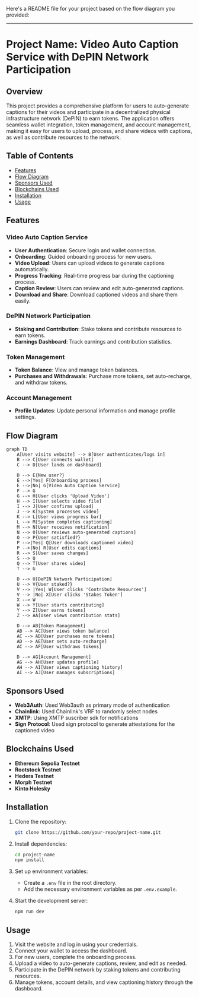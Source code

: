 Here's a README file for your project based on the flow diagram you provided:

---

# Project Name: Video Auto Caption Service with DePIN Network Participation

## Overview

This project provides a comprehensive platform for users to auto-generate captions for their videos and participate in a decentralized physical infrastructure network (DePIN) to earn tokens. The application offers seamless wallet integration, token management, and account management, making it easy for users to upload, process, and share videos with captions, as well as contribute resources to the network.

## Table of Contents

- [Features](#features)
- [Flow Diagram](#flow-diagram)
- [Sponsors Used](#Sponsors-used)
- [Blockchains Used](#Blockchains-used)
- [Installation](#installation)
- [Usage](#usage)


## Features

### Video Auto Caption Service

- **User Authentication**: Secure login and wallet connection.
- **Onboarding**: Guided onboarding process for new users.
- **Video Upload**: Users can upload videos to generate captions automatically.
- **Progress Tracking**: Real-time progress bar during the captioning process.
- **Caption Review**: Users can review and edit auto-generated captions.
- **Download and Share**: Download captioned videos and share them easily.

### DePIN Network Participation

- **Staking and Contribution**: Stake tokens and contribute resources to earn tokens.
- **Earnings Dashboard**: Track earnings and contribution statistics.

### Token Management

- **Token Balance**: View and manage token balances.
- **Purchases and Withdrawals**: Purchase more tokens, set auto-recharge, and withdraw tokens.

### Account Management

- **Profile Updates**: Update personal information and manage profile settings.


## Flow Diagram

```mermaid
graph TD
    A[User visits website] --> B[User authenticates/logs in]
    B --> C[User connects wallet]
    C --> D[User lands on dashboard]

    D --> E{New user?}
    E -->|Yes| F[Onboarding process]
    E -->|No| G[Video Auto Caption Service]
    F --> G
    G --> H[User clicks 'Upload Video']
    H --> I[User selects video file]
    I --> J[User confirms upload]
    J --> K[System processes video]
    K --> L[User views progress bar]
    L --> M[System completes captioning]
    M --> N[User receives notification]
    N --> O[User reviews auto-generated captions]
    O --> P{User satisfied?}
    P -->|Yes| Q[User downloads captioned video]
    P -->|No| R[User edits captions]
    R --> S[User saves changes]
    S --> Q
    Q --> T[User shares video]
    T --> G

    D --> U[DePIN Network Participation]
    U --> V{User staked?}
    V --> |Yes| W[User clicks 'Contribute Resources']
    V --> |No| X[User clicks 'Stakes Token']
    X --> W
    W --> Y[User starts contributing]
    Y --> Z[User earns tokens]
    Z --> AA[User views contribution stats]

    D --> AB[Token Management]
    AB --> AC[User views token balance]
    AC --> AD[User purchases more tokens]
    AD --> AE[User sets auto-recharge]
    AC --> AF[User withdraws tokens]

    D --> AG[Account Management]
    AG --> AH[User updates profile]
    AH --> AI[User views captioning history]
    AI --> AJ[User manages subscriptions]
```

## Sponsors Used

- **Web3Auth**: Used Web3auth as primary mode of authentication
- **Chainlink**: Used Chainlink's VRF to randomly select nodes
- **XMTP**: Using XMTP suscriber sdk for notifications
- **Sign Protocol**: Used sign protocol to generate attestations for the captioned video

## Blockchains Used
- **Ethereum Sepolia Testnet**
- **Rootstock Testnet**
- **Hedera Testnet**
- **Morph Testnet**
- **Kinto Holesky**

## Installation

1. Clone the repository:
   ```bash
   git clone https://github.com/your-repo/project-name.git
   ```
2. Install dependencies:
   ```bash
   cd project-name
   npm install
   ```
3. Set up environment variables:
   - Create a `.env` file in the root directory.
   - Add the necessary environment variables as per `.env.example`.

4. Start the development server:
   ```bash
   npm run dev
   ```

## Usage

1. Visit the website and log in using your credentials.
2. Connect your wallet to access the dashboard.
3. For new users, complete the onboarding process.
4. Upload a video to auto-generate captions, review, and edit as needed.
5. Participate in the DePIN network by staking tokens and contributing resources.
6. Manage tokens, account details, and view captioning history through the dashboard.

